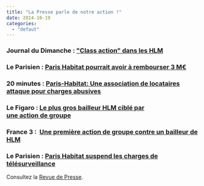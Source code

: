 ```yaml
---
title: "La Presse parle de notre action !"
date: 2014-10-19
categories: 
  - "defaut"
---
```


### Journal du Dimanche : ["Class **action**" dans les HLM](http://www.lejdd.fr/Societe/Class-action-dans-les-HLM-693694)

### Le Parisien : [Paris Habitat pourrait avoir à rembourser 3 M€](http://news.google.com/news/url?sr=1&sa=t&ct2=fr%2F0_0_s_14_0_t&usg=AFQjCNFcnlQ-QoBDa4YSXWGumT2bt3B7HQ&did=ba52a65741185c85&sig2=dAXBD_ineRp_4Y1A6H3-Iw&cid=52779079543854&ei=NoVDVLDJDMGviAaPuIHoDQ&rt=STORY&vm=STANDARD&url=http%3A%2F%2Fwww.leparisien.fr%2Fespace-premium%2Fparis-75%2Fparis-habitat-pourrait-avoir-a-rembourser-3-meur-13-10-2014-4208407.php)

### 20 minutes : [Paris-Habitat: Une association de locataires attaque pour charges abusives](http://www.20minutes.fr/paris/1461055-20141014-paris-habitat-association-locataires-attaque-charges-abusives)

### Le Figaro : [Le plus gros bailleur HLM ciblé par une **action** de **groupe**](http://www.lefigaro.fr/immobilier/2014/10/12/05002-20141012ARTFIG00127-le-plus-gros-bailleur-hlm-cible-par-une-action-de-groupe.php)

### France 3 :  [Une première action de groupe contre un bailleur de HLM](http://france3-regions.francetvinfo.fr/paris-ile-de-france/2014/10/13/une-premiere-action-de-groupe-contre-un-bailleur-de-hlm-570658.html)

### Le Parisien : [Paris Habitat suspend les charges de télésurveillance](http://www.leparisien.fr/espace-premium/paris-75/paris-habitat-suspend-les-charges-de-telesurveillance-17-10-2014-4219059.php)

Consultez la [Revue de Presse](/uploads/RevuePresseActionGroupe.pdf).
